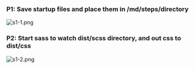 ### P1: Save startup files and place them in /md/steps/directory

![s1-1.png](https://i.imgur.com/eLnp6wJ.png)

### P2: Start sass to watch dist/scss directory, and out css to dist/css

![s1-2.png](https://i.imgur.com/W8avJQ4.png)